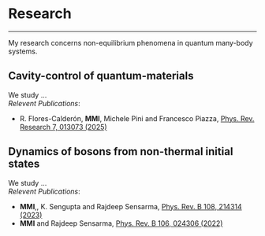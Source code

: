 # Research
---
My research concerns non-equilibrium phenomena in quantum many-body systems.
<!--See my [list of publications](https://miphysics.github.io/publications) on [ORCID](https://orcid.org/0000-0002-0992-5531) | [Google Scholar](https://scholar.google.com.au/citations?hl=en&user=K5gZKkQAAAAJ) | [arXiv](https://arxiv.org/a/islam_m_4.html).-->

## Cavity-control of quantum-materials
We study ...
\
_Relevent Publications_:
- R. Flores-Calderón, **MMI**, Michele Pini and Francesco Piazza, [Phys. Rev. Research 7, 013073 (2025)](https://journals.aps.org/prresearch/abstract/10.1103/PhysRevResearch.7.013073)
  
## Dynamics of bosons from non-thermal initial states 
We study ...
\
_Relevent Publications_:
- **MMI**,, K. Sengupta and Rajdeep Sensarma, [Phys. Rev. B 108, 214314 (2023)](https://journals.aps.org/prb/abstract/10.1103/PhysRevB.108.214314)
- **MMI** and Rajdeep Sensarma, [Phys. Rev. B 106, 024306 (2022)](https://journals.aps.org/prb/abstract/10.1103/PhysRevB.106.024306)
